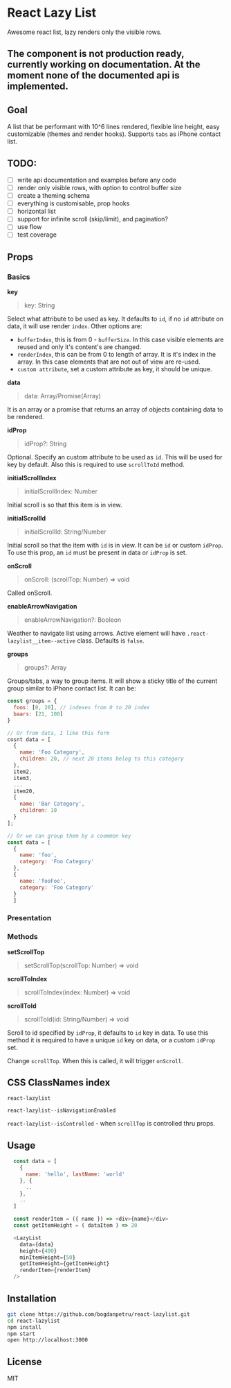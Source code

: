 # React Lazy List

Awesome react list, lazy renders only the visible rows.

## The component is not production ready, currently working on documentation. At the moment none of the documented api is implemented.

## Goal
A list that be performant with 10^6 lines rendered, flexible line height, easy customizable (themes and render hooks). Supports `tabs` as iPhone contact list.

## TODO:
- [ ] write api documentation and examples before any code
- [ ] render only visible rows, with option to control buffer size
- [ ] create a theming schema
- [ ] everything is customisable, prop hooks
- [ ] horizontal list
- [ ] support for infinite scroll (skip/limit), and pagination?
- [ ] use flow
- [ ] test coverage

## Props

### Basics

**key**
> key: String

Select what attribute to be used as key. It defaults to `id`, if no `id` attribute on data, it will use render `index`.
Other options are:
- `bufferIndex`, this is from 0 - `bufferSize`. In this case visible elements are reused and only it's content's are changed.
- `renderIndex`, this can be from 0 to length of array. It is it's index in the array. In this case elements that are not out of view are re-used.
- `custom attribute`, set a custom attribute as key, it should be unique.


**data**
> data: Array/Promise(Array)

It is an array or a promise that returns an array of objects containing data to be rendered.

**idProp**
> idProp?: String

Optional. Specify an custom attribute to be used as `id`. This will be used for key by default.
Also this is required to use `scrollToId` method.

**initialScrollIndex**
> initialScrollIndex: Number

Initial scroll is so that this item is in view.

**initialScrollId**
> initialScrollId: String/Number

Initial scroll so that the item with `id` is in view. It can be `id` or custom `idProp`. To use this prop, an `id` must be present in data or `idProp` is set.

**onScroll**
> onScroll: (scrollTop: Number) => void

Called onScroll.

**enableArrowNavigation**
> enableArrowNavigation?: Booleon

Weather to navigate list using arrows. Active element will have `.react-lazylist__item--active` class.
Defaults is `false`.

**groups**
> groups?: Array

Groups/tabs, a way to group items. It will show a sticky title of the current group similar to iPhone contact list.
It can be:

```js
const groups = {
  foos: [0, 20], // indexes from 0 to 20 index
  baars: [21, 100]
}

// Or from data, I like this form
cosnt data = [
  {
    name: 'Foo Category',
    children: 20, // next 20 items belog to this category
  },
  item2,
  item3,
  ...
  item20,
  {
    name: 'Bar Category',
    children: 10
  }
];

// Or we can group them by a coommon key
const data = [
  {
    name: 'foo',
    category: 'Foo Category'
  },
  {
    name: 'fooFoo',
    category: 'Foo Category'
  }
  ]

```


### Presentation

### Methods
**setScrollTop**
> setScrollTop(scrollTop: Number) => void

**scrollToIndex**
> scrollToIndex(index: Number) => void

**scrollToId**
> scrollToId(id: String/Number) => void

Scroll to id specified by `idProp`, it defaults to `id` key in data. To use this method it is required to have a unique `id` key on data, or a custom `idProp` set.

Change `scrollTop`. When this is called, it will trigger `onScroll`.

## CSS ClassNames index
`react-lazylist`

`react-lazylist--isNavigationEnabled`

`react-lazylist--isControlled` - when `scrollTop` is controlled thru props.

## Usage

```js
  const data = [
    {
      name: 'hello', lastName: 'world'
    }, {
      ..
    },
    ..
  ]

  const renderItem = ({ name }) => <div>{name}</div>
  const getItemHeight = ( dataItem ) => 20

  <LazyList
    data={data}
    height={400}
    minItemHeight={50}
    getItemHeight={getItemHeight}
    renderItem={renderItem}
  />
```

## Installation

```bash
git clone https://github.com/bogdanpetru/react-lazylist.git
cd react-lazylist
npm install
npm start
open http://localhost:3000
```

## License
MIT
